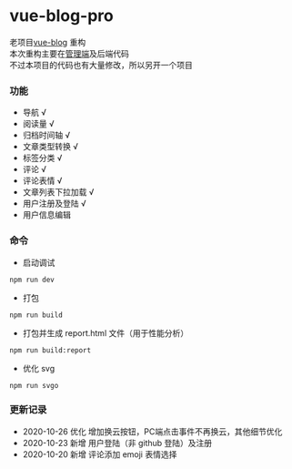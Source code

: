 # vue-blog-pro

老项目[vue-blog](https://github.com/wuyuanaaa/vue-blog) 重构  
本次重构主要在[管理端](https://github.com/wuyuanaaa/vue-blog-pro-admin)及后端代码  
不过本项目的代码也有大量修改，所以另开一个项目


### 功能

- 导航 √
- 阅读量 √
- 归档时间轴 √
- 文章类型转换 √
- 标签分类 √
- 评论 √
- 评论表情 √
- 文章列表下拉加载 √
- 用户注册及登陆 √
- 用户信息编辑

### 命令

- 启动调试
 ```
 npm run dev
 ```
- 打包
 ```
 npm run build
 ```
- 打包并生成 report.html 文件（用于性能分析）
 ```
 npm run build:report
 ```
- 优化 svg
 ```
 npm run svgo
 ```

### 更新记录

- 2020-10-26 优化 增加换云按钮，PC端点击事件不再换云，其他细节优化
- 2020-10-23 新增 用户登陆（非 github 登陆）及注册
- 2020-10-20 新增 评论添加 emoji 表情选择

